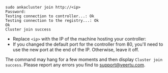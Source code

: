```shell
sudo ankacluster join http://<ip>
Password:
Testing connection to controller...: Ok
Testing connection to the registry...: Ok
Ok
Cluster join success
```

- Replace `<ip>` with the IP of the machine hosting your controller:
- If you changed the default port for the controller from 80, you'll need to use the new port at the end of the IP. Otherwise, leave it off.

The command may hang for a few moments and then display `Cluster join success`. Please report any errors you find to support@veertu.com.